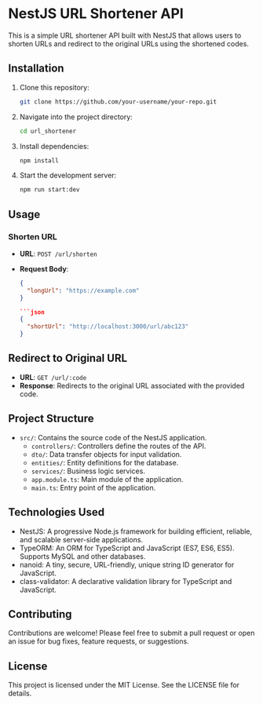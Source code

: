 # NestJS URL Shortener API

This is a simple URL shortener API built with NestJS that allows users to shorten URLs and redirect to the original URLs using the shortened codes.

## Installation

1. Clone this repository:
   
   ```bash
   git clone https://github.com/your-username/your-repo.git


2. Navigate into the project directory:

   ```bash
   cd url_shortener
   ```

3. Install dependencies:

   ```bash
   npm install
   ```

4. Start the development server:

   ```bash
   npm run start:dev
   ```

## Usage

### Shorten URL

- **URL**: `POST /url/shorten`
- **Request Body**:

  ```json
  {
    "longUrl": "https://example.com"
  }

  ```json
  {
    "shortUrl": "http://localhost:3000/url/abc123"
  }

## Redirect to Original URL

- **URL**: `GET /url/:code`
- **Response**: Redirects to the original URL associated with the provided code.

## Project Structure

- `src/`: Contains the source code of the NestJS application.
  - `controllers/`: Controllers define the routes of the API.
  - `dto/`: Data transfer objects for input validation.
  - `entities/`: Entity definitions for the database.
  - `services/`: Business logic services.
  - `app.module.ts`: Main module of the application.
  - `main.ts`: Entry point of the application.

## Technologies Used

- NestJS: A progressive Node.js framework for building efficient, reliable, and scalable server-side applications.
- TypeORM: An ORM for TypeScript and JavaScript (ES7, ES6, ES5). Supports MySQL and other databases.
- nanoid: A tiny, secure, URL-friendly, unique string ID generator for JavaScript.
- class-validator: A declarative validation library for TypeScript and JavaScript.

## Contributing

Contributions are welcome! Please feel free to submit a pull request or open an issue for bug fixes, feature requests, or suggestions.

## License

This project is licensed under the MIT License. See the LICENSE file for details.